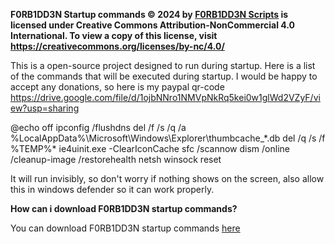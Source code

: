 **F0RB1DD3N Startup commands © 2024 by [F0RB1DD3N Scripts](https://github.com/F0RB1DD3NScripts) is licensed under Creative Commons Attribution-NonCommercial 4.0 International. To view a copy of this license, visit https://creativecommons.org/licenses/by-nc/4.0/**

This is a open-source project designed to run during startup. Here is a list of the commands that will be executed during startup.
I would be happy to accept any donations, so here is my paypal qr-code https://drive.google.com/file/d/1ojbNNro1NMVpNkRq5kei0w1glWd2VZyF/view?usp=sharing

@echo off
ipconfig /flushdns
del /f /s /q /a %LocalAppData%\Microsoft\Windows\Explorer\thumbcache_*.db
del /q /s /f %TEMP%\*
ie4uinit.exe -ClearIconCache
sfc /scannow
dism /online /cleanup-image /restorehealth
netsh winsock reset

It will run invisibly, so don't worry if nothing shows on the screen, also allow this in windows defender so it can work properly.

**How can i download F0RB1DD3N startup commands?**

You can download F0RB1DD3N startup commands [here](https://github.com/F0RB1DD3NScripts/F0RB1DD3N-Startup-commands/releases/tag/optimizations)
